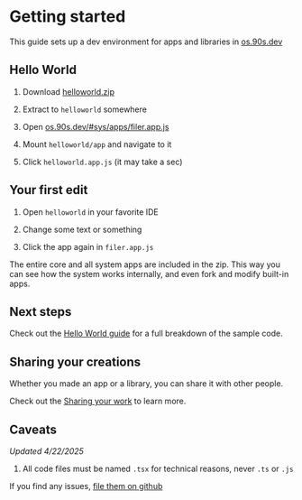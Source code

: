 # Getting started

This guide sets up a dev environment for
apps and libraries in [os.90s.dev](${OSHOST})


## Hello World

1. Download [helloworld.zip](${OSHOST}/helloworld.zip)

2. Extract to `helloworld` somewhere

3. Open [os.90s.dev/#sys/apps/filer.app.js](${OSHOST}/#sys/apps/filer.app.js)

4. Mount `helloworld/app` and navigate to it

5. Click `helloworld.app.js` (it may take a sec)


## Your first edit

1. Open `helloworld` in your favorite IDE

2. Change some text or something

3. Click the app again in `filer.app.js`

The entire core and all system apps are included in
the zip. This way you can see how the system works
internally, and even fork and modify built-in apps.


## Next steps

Check out the [Hello World guide](/guides/hello-world.html)
for a full breakdown of the sample code.


## Sharing your creations

Whether you made an app or a library, you can share
it with other people.

Check out the
[Sharing your work](/guides/sharing-apps.html)
to learn more.


## Caveats

*Updated 4/22/2025*

1. All code files must be named `.tsx` for technical reasons, never `.ts` or `.js`

If you find any issues, [file them on github](https://github.com/ppl-90s-dev/ppl/issues)
